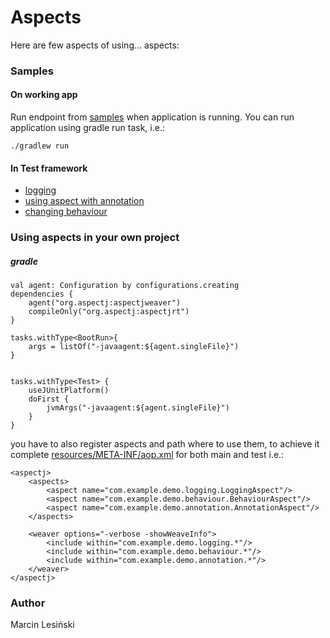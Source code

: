 # Aspects
Here are few aspects of using... aspects:

### Samples
#### On working app
Run endpoint from [samples](samples.http) when application is running. You can run application using gradle run task, i.e.:

    ./gradlew run 

#### In Test framework
* [logging](src/test/kotlin/com/example/demo/logging/LoggingSample.kt)
* [using aspect with annotation](src/test/kotlin/com/example/demo/annotation/AnnotationSample.kt)  
* [changing behaviour](src/test/kotlin/com/example/demo/behaviour/ChangeBehaviourSample.kt)  

### Using aspects in your own project

##### gradle
    val agent: Configuration by configurations.creating
    dependencies {
        agent("org.aspectj:aspectjweaver")
        compileOnly("org.aspectj:aspectjrt")
    }
 
    tasks.withType<BootRun>{
        args = listOf("-javaagent:${agent.singleFile}")
    }


    tasks.withType<Test> {
        useJUnitPlatform()
        doFirst {
            jvmArgs("-javaagent:${agent.singleFile}")
        }
    }
    
you have to also register aspects and path where to use them, to achieve it complete [resources/META-INF/aop.xml](src/main/resources/META-INF/aop.xml) for both main and test i.e.:

    <aspectj> 
        <aspects>
            <aspect name="com.example.demo.logging.LoggingAspect"/>
            <aspect name="com.example.demo.behaviour.BehaviourAspect"/>
            <aspect name="com.example.demo.annotation.AnnotationAspect"/>
        </aspects>
    
        <weaver options="-verbose -showWeaveInfo">
            <include within="com.example.demo.logging.*"/>
            <include within="com.example.demo.behaviour.*"/>
            <include within="com.example.demo.annotation.*"/>
        </weaver> 
    </aspectj>


### Author
Marcin Lesiński
